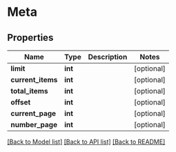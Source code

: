 # Meta

## Properties
Name | Type | Description | Notes
------------ | ------------- | ------------- | -------------
**limit** | **int** |  | [optional] 
**current_items** | **int** |  | [optional] 
**total_items** | **int** |  | [optional] 
**offset** | **int** |  | [optional] 
**current_page** | **int** |  | [optional] 
**number_page** | **int** |  | [optional] 

[[Back to Model list]](../README.md#documentation-for-models) [[Back to API list]](../README.md#documentation-for-api-endpoints) [[Back to README]](../README.md)

